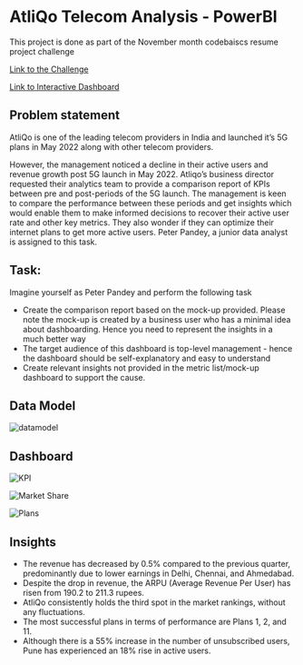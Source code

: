 # AtliQo Telecom Analysis - PowerBI

This project is done as part of the November month codebaiscs resume project challenge

[Link to the Challenge](https://codebasics.io/challenge/codebasics-resume-project-challenge)

[Link to Interactive Dashboard](https://app.powerbi.com/view?r=eyJrIjoiM2E4NmE2NGQtMWNhMi00YzJiLTk0ODktMzAxYjk0M2NmZmM3IiwidCI6ImM2ZTU0OWIzLTVmNDUtNDAzMi1hYWU5LWQ0MjQ0ZGM1YjJjNCJ9)

## Problem statement

AtliQo is one of the leading telecom providers in India and launched it’s 5G plans in May 2022 along with other telecom providers.

However, the management noticed a decline in their active users and revenue growth post 5G launch in May 2022. Atliqo’s business director requested their analytics team to provide a comparison report of KPIs between pre and post-periods of the 5G launch. The management is keen to compare the performance between these periods and get insights which would enable them to make informed decisions to recover their active user rate and other key metrics. They also wonder if they can optimize their internet plans to get more active users. Peter Pandey, a junior data analyst is assigned to this task.

## Task:

Imagine yourself as Peter Pandey and perform the following task

- Create the comparison report based on the mock-up provided. Please note the mock-up is created by a business user who has a minimal idea about dashboarding. Hence you need to represent the insights in a much better way
- The target audience of this dashboard is top-level management - hence the dashboard should be self-explanatory and easy to understand
- Create relevant insights not provided in the metric list/mock-up dashboard to support the cause.

## Data Model

![datamodel](https://github.com/Nitha-SKumar/AtliQo-Telecom-Analysis-Power-BI/blob/main/Dashboard/data%20model.PNG)

## Dashboard
![KPI](https://github.com/Nitha-SKumar/AtliQo-Telecom-Analysis-Power-BI/blob/main/Dashboard/KPI.PNG)

![Market Share](https://github.com/Nitha-SKumar/AtliQo-Telecom-Analysis-Power-BI/blob/main/Dashboard/Market%20share.PNG)

![Plans](https://github.com/Nitha-SKumar/AtliQo-Telecom-Analysis-Power-BI/blob/main/Dashboard/Plans.PNG)

## Insights

- The revenue has decreased by 0.5% compared to the previous quarter, predominantly due to lower earnings in Delhi, Chennai, and Ahmedabad.
- Despite the drop in revenue, the ARPU (Average Revenue Per User) has risen from 190.2 to 211.3 rupees.
- AtliQo consistently holds the third spot in the market rankings, without any fluctuations.
- The most successful plans in terms of performance are Plans 1, 2, and 11.
- Although there is a 55% increase in the number of unsubscribed users, Pune has experienced an 18% rise in active users.







